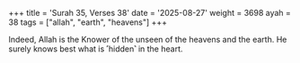 +++
title = 'Surah 35, Verses 38'
date = '2025-08-27'
weight = 3698
ayah = 38
tags = ["allah", "earth", "heavens"]
+++

Indeed, Allah is the Knower of the unseen of the heavens and the earth. He surely knows best what is ˹hidden˺ in the heart.